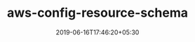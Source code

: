 ---
title: "aws-config-resource-schema"
date: 2019-06-16T17:46:20+05:30
type: "organisations"
org_name: "Amazon Web Services - Labs"
repo_desc: "AWS Config resource schema define the properties and types of AWS Config resource configuration items (CIs). Resource CI schema are used by developers when performing advanced resource queries and when processing CI data."
repo_link: https://github.com/awslabs/aws-config-resource-schema


---